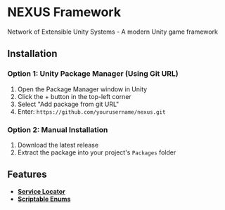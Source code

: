 # NEXUS Framework

Network of Extensible Unity Systems - A modern Unity game framework

## Installation

### Option 1: Unity Package Manager (Using Git URL)
1. Open the Package Manager window in Unity
2. Click the + button in the top-left corner
3. Select "Add package from git URL"
4. Enter: `https://github.com/yourusername/nexus.git`

### Option 2: Manual Installation
1. Download the latest release
2. Extract the package into your project's `Packages` folder

## Features
- **[Service Locator](Documentation%7E%2FServiceLocator.md)**
- **[Scriptable Enums](Documentation%7E%2FScriptableEnums.md)**